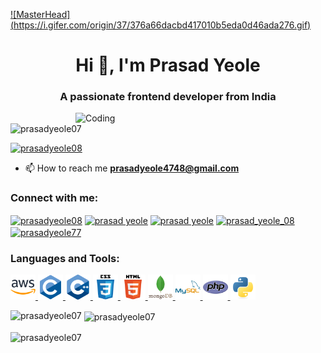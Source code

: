 [![MasterHead] (https://i.gifer.com/origin/37/376a66dacbd417010b5eda0d46ada276.gif)](https://prasadyeole07.io)
<h1 align="center">Hi 👋, I'm Prasad Yeole</h1>
<h3 align="center">A passionate frontend developer from India</h3>
<img align="right" alt="Coding" width="400" src="https://cdn.dribbble.com/users/2131993/screenshots/4948736/thoughtworks-gif_dribbble.gif">

<p align="left"> <img src="https://komarev.com/ghpvc/?username=prasadyeole07&label=Profile%20views&color=0e75b6&style=flat" alt="prasadyeole07" /> </p>

<p align="left"> <a href="https://twitter.com/prasadyeole08" target="blank"><img src="https://img.shields.io/twitter/follow/prasadyeole08?logo=twitter&style=for-the-badge" alt="prasadyeole08" /></a> </p>

- 📫 How to reach me **prasadyeole4748@gmail.com**

<h3 align="left">Connect with me:</h3>
<p align="left">
<a href="https://twitter.com/prasadyeole08" target="blank"><img align="center" src="https://raw.githubusercontent.com/rahuldkjain/github-profile-readme-generator/master/src/images/icons/Social/twitter.svg" alt="prasadyeole08" height="30" width="40" /></a>
<a href="https://linkedin.com/in/prasad yeole" target="blank"><img align="center" src="https://raw.githubusercontent.com/rahuldkjain/github-profile-readme-generator/master/src/images/icons/Social/linked-in-alt.svg" alt="prasad yeole" height="30" width="40" /></a>
<a href="https://fb.com/prasad yeole" target="blank"><img align="center" src="https://raw.githubusercontent.com/rahuldkjain/github-profile-readme-generator/master/src/images/icons/Social/facebook.svg" alt="prasad yeole" height="30" width="40" /></a>
<a href="https://instagram.com/prasad_yeole_08" target="blank"><img align="center" src="https://raw.githubusercontent.com/rahuldkjain/github-profile-readme-generator/master/src/images/icons/Social/instagram.svg" alt="prasad_yeole_08" height="30" width="40" /></a>
<a href="https://www.codechef.com/users/prasadyeole77" target="blank"><img align="center" src="https://cdn.jsdelivr.net/npm/simple-icons@3.1.0/icons/codechef.svg" alt="prasadyeole77" height="30" width="40" /></a>
</p>

<h3 align="left">Languages and Tools:</h3>
<p align="left"> <a href="https://aws.amazon.com" target="_blank" rel="noreferrer"> <img src="https://raw.githubusercontent.com/devicons/devicon/master/icons/amazonwebservices/amazonwebservices-original-wordmark.svg" alt="aws" width="40" height="40"/> </a> <a href="https://www.cprogramming.com/" target="_blank" rel="noreferrer"> <img src="https://raw.githubusercontent.com/devicons/devicon/master/icons/c/c-original.svg" alt="c" width="40" height="40"/> </a> <a href="https://www.w3schools.com/cpp/" target="_blank" rel="noreferrer"> <img src="https://raw.githubusercontent.com/devicons/devicon/master/icons/cplusplus/cplusplus-original.svg" alt="cplusplus" width="40" height="40"/> </a> <a href="https://www.w3schools.com/css/" target="_blank" rel="noreferrer"> <img src="https://raw.githubusercontent.com/devicons/devicon/master/icons/css3/css3-original-wordmark.svg" alt="css3" width="40" height="40"/> </a> <a href="https://www.w3.org/html/" target="_blank" rel="noreferrer"> <img src="https://raw.githubusercontent.com/devicons/devicon/master/icons/html5/html5-original-wordmark.svg" alt="html5" width="40" height="40"/> </a> <a href="https://www.mongodb.com/" target="_blank" rel="noreferrer"> <img src="https://raw.githubusercontent.com/devicons/devicon/master/icons/mongodb/mongodb-original-wordmark.svg" alt="mongodb" width="40" height="40"/> </a> <a href="https://www.mysql.com/" target="_blank" rel="noreferrer"> <img src="https://raw.githubusercontent.com/devicons/devicon/master/icons/mysql/mysql-original-wordmark.svg" alt="mysql" width="40" height="40"/> </a> <a href="https://www.php.net" target="_blank" rel="noreferrer"> <img src="https://raw.githubusercontent.com/devicons/devicon/master/icons/php/php-original.svg" alt="php" width="40" height="40"/> </a> <a href="https://www.python.org" target="_blank" rel="noreferrer"> <img src="https://raw.githubusercontent.com/devicons/devicon/master/icons/python/python-original.svg" alt="python" width="40" height="40"/> </a> </p>

<p><img align="left" src="https://github-readme-stats.vercel.app/api/top-langs?username=prasadyeole07&show_icons=true&locale=en&layout=compact" alt="prasadyeole07" /></p>

<p>&nbsp;<img align="center" src="https://github-readme-stats.vercel.app/api?username=prasadyeole07&show_icons=true&locale=en" alt="prasadyeole07" /></p>

<p><img align="center" src="https://github-readme-streak-stats.herokuapp.com/?user=prasadyeole07&" alt="prasadyeole07" /></p>

